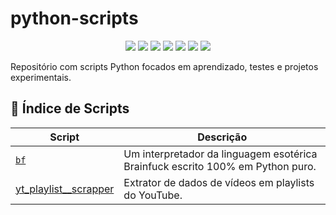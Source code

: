 # python-scripts

<p align="center">
  <img src="https://img.shields.io/badge/status-em%20evolução-yellowgreen" />
  <img src="https://img.shields.io/badge/Linguagem-Python-blue?logo=python&logoColor=white" />
  <img src="https://img.shields.io/github/last-commit/ahaerdy/python-scripts" />
  <img src="https://img.shields.io/github/repo-size/ahaerdy/python-scripts" />
  <img src="https://img.shields.io/github/issues/ahaerdy/python-scripts" />
  <img src="https://img.shields.io/github/license/ahaerdy/python-scripts" />
  <a href="https://www.linkedin.com/in/arthur-haerdy-jr/">
    <img src="https://img.shields.io/badge/LinkedIn-Arthur%20Haerdy%20Jr.-0077B5?logo=linkedin" />
  </a>
</p>


Repositório com scripts Python focados em aprendizado, testes e projetos experimentais.

## 📁 Índice de Scripts

| Script | Descrição |
|--------|-----------|
| [`bf`](https://github.com/ahaerdy/python-scripts/tree/main/bf)| Um interpretador da linguagem esotérica Brainfuck escrito 100% em Python puro. |
| [yt_playlist__scrapper](https://github.com/ahaerdy/python-scripts/tree/main/youtube_scrapper) | Extrator de dados de vídeos em playlists do YouTube. | Em breve | Novos scripts serão adicionados regularmente. |

